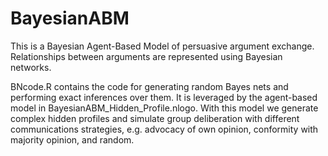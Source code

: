 # BayesianABM
This is a Bayesian Agent-Based Model of persuasive argument exchange. Relationships between arguments are represented using Bayesian networks.

BNcode.R contains the code for generating random Bayes nets and performing exact inferences over them.
It is leveraged by the agent-based model in BayesianABM_Hidden_Profile.nlogo.
With this model we generate complex hidden profiles and simulate group deliberation with different communications strategies, e.g. advocacy of own opinion, conformity with majority opinion, and random.
